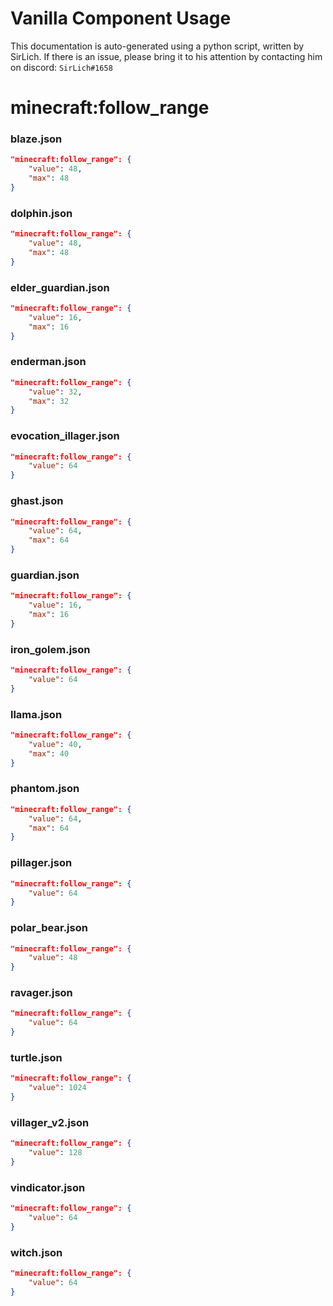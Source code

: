 # Vanilla Component Usage
This documentation is auto-generated using a python script, written by SirLich. If there is an issue, please bring it to his attention by contacting him on discord: `SirLich#1658`

# minecraft:follow_range
### blaze.json
```JSON
"minecraft:follow_range": {
    "value": 48,
    "max": 48
}
```

### dolphin.json
```JSON
"minecraft:follow_range": {
    "value": 48,
    "max": 48
}
```

### elder_guardian.json
```JSON
"minecraft:follow_range": {
    "value": 16,
    "max": 16
}
```

### enderman.json
```JSON
"minecraft:follow_range": {
    "value": 32,
    "max": 32
}
```

### evocation_illager.json
```JSON
"minecraft:follow_range": {
    "value": 64
}
```

### ghast.json
```JSON
"minecraft:follow_range": {
    "value": 64,
    "max": 64
}
```

### guardian.json
```JSON
"minecraft:follow_range": {
    "value": 16,
    "max": 16
}
```

### iron_golem.json
```JSON
"minecraft:follow_range": {
    "value": 64
}
```

### llama.json
```JSON
"minecraft:follow_range": {
    "value": 40,
    "max": 40
}
```

### phantom.json
```JSON
"minecraft:follow_range": {
    "value": 64,
    "max": 64
}
```

### pillager.json
```JSON
"minecraft:follow_range": {
    "value": 64
}
```

### polar_bear.json
```JSON
"minecraft:follow_range": {
    "value": 48
}
```

### ravager.json
```JSON
"minecraft:follow_range": {
    "value": 64
}
```

### turtle.json
```JSON
"minecraft:follow_range": {
    "value": 1024
}
```

### villager_v2.json
```JSON
"minecraft:follow_range": {
    "value": 128
}
```

### vindicator.json
```JSON
"minecraft:follow_range": {
    "value": 64
}
```

### witch.json
```JSON
"minecraft:follow_range": {
    "value": 64
}
```

